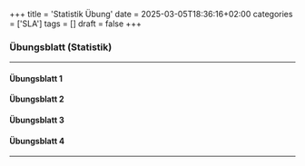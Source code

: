 +++
title = 'Statistik Übung'
date = 2025-03-05T18:36:16+02:00
categories = ['SLA']
tags = []
draft = false
+++

### Übungsblatt (Statistik)
-------------

#### Übungsblatt 1
#### Übungsblatt 2
#### Übungsblatt 3
#### Übungsblatt 4

---
